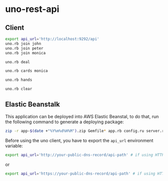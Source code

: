 # uno-rest-api

## Client

```bash
export api_url='http://localhost:9292/api'
uno.rb join john
uno.rb join peter
uno.rb join monica
```

```bash
uno.rb deal
```

```bash
uno.rb cards monica
```

```bash
uno.rb hands
```

```bash
uno.rb clear
```

## Elastic Beanstalk

This application can be deployed into AWS Elastic Beanstal, to do that, run the following command to generate a deploying package:

```bash
zip -r app-$(date +"%Y%m%d%H%M").zip Gemfile* app.rb config.ru server.rb
```

Before using the uno client, you have to export the `api_url` environment variable:

```bash
export api_url='http://your-public-dns-record/api-path' # if using HTTP
```
or

```bash
export api_url='https://your-public-dns-record/api-path' # if using HTTPS
```
